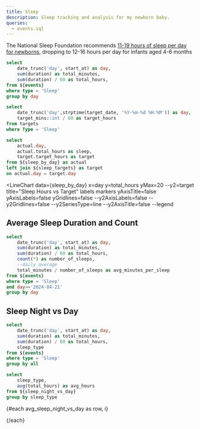 ```yaml
---
title: Sleep
description: Sleep tracking and analysis for my newborn baby.
queries:
  - events.sql
---
```


The National Sleep Foundation recommends [11-19 hours of sleep per day for newborns](https://www.sleepfoundation.org/baby-sleep), dropping to 12-16 hours per day for infants aged 4-6 months

```sql sleep_by_day
select
    date_trunc('day', start_at) as day,
    sum(duration) as total_minutes,
    sum(duration) / 60 as total_hours,
from ${events}
where type = 'Sleep'
group by day
```

```sql sleep_targets
select 
    date_trunc('day',strptime(target_date, '%Y-%m-%d %H:%M')) as day,
    target_mins::int / 60 as target_hours
from targets
where Type = 'Sleep'
```

```sql sleep_actual_vs_target
select
    actual.day,
    actual.total_hours as sleep,
    target.target_hours as target
from ${sleep_by_day} as actual
left join ${sleep_targets} as target
on actual.day = target.day
```

<LineChart
    data={sleep_by_day}
    x=day
    y=total_hours
    yMax=20
    --y2=target
    title="Sleep Hours vs Target"
    labels
    markers
    yAxisTitle=false
    yAxisLabels=false
    yGridlines=false
    --y2AxisLabels=false
    --y2Gridlines=false
    --y2SeriesType=line
    --y2AxisTitle=false
    --legend
>
<ReferenceArea yMin=11 yMax=19 label="NSF Target" labelPosition=topRight/>
</LineChart>

## Average Sleep Duration and Count

```sql sleep_kpis
select
    date_trunc('day', start_at) as day,
    sum(duration) as total_minutes,
    sum(duration) / 60 as total_hours,
    count(*) as number_of_sleeps,
    --daily average
    total_minutes / number_of_sleeps as avg_minutes_per_sleep
from ${events}
where type = 'Sleep'
and day>='2024-04-21'
group by day
```

<LineChart
    data={sleep_kpis}
    x=day
    y=avg_minutes_per_sleep
    yGridlines=false
    yAxisLabels=false
    yAxisTitle=false
    yFmt=num0
    labels
    y2=number_of_sleeps
    y2Max=30
    y2Gridlines=false
    y2AxisLabels=false
    y2AxisTitle=false
/>

## Sleep Night vs Day

```sql sleep_night_vs_day
select
    date_trunc('day', start_at) as day,
    sum(duration) as total_minutes,
    sum(duration) / 60 as total_hours,
    sleep_type
from ${events}
where type = 'Sleep'
group by all
```

```sql avg_sleep_night_vs_day
select
    sleep_type,
    avg(total_hours) as avg_hours
from ${sleep_night_vs_day}
group by sleep_type
```

{#each avg_sleep_night_vs_day as row, i}

<BigValue
    data={row}
    value=avg_hours
    title={row.sleep_type}
    fmt='0.0 "hours"'
/>

{/each}






<BarChart
    data={sleep_night_vs_day}
    x=day
    y=total_hours
    series=sleep_type
    labels
    yGridlines=false
    yAxisLabels=false
    yAxisTitle=false
    yFmt=num0
/>